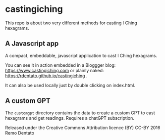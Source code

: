 # castingiching
This repo is about two very different methods for casting I Ching hexagrams.

## A Javascript app
A compact, embeddable, javascript application to cast I Ching hexagrams. 

You can see it in action embedded in a Bloggger blog: https://www.castingiching.com or plainly naked: https://rdentato.github.io/castingiching .

It can also be used locally just by double clicking on index.html.

## A custom GPT
The `customgpt` directory contains the data to create a custom GPT to cast hexagrams and get readings.
Requires a chatGPT subscription.


Released under the Creative Commons Attribution licence (BY)
CC-BY 2016 Remo Dentato

